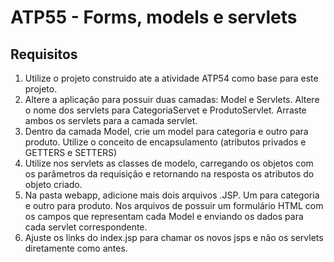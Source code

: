 # ATP55 - Forms, models e servlets

## Requisitos
1. Utilize o projeto construido ate a atividade ATP54 como base para este projeto.
2. Altere a aplicação para possuir duas camadas: Model e Servlets. Altere o nome dos servlets para CategoriaServet e ProdutoServlet. Arraste ambos os servlets para a camada servlet.
3. Dentro da camada Model, crie um model para categoria e outro para produto. Utilize o conceito de encapsulamento (atributos privados e GETTERS e SETTERS)
4. Utilize nos servlets as classes de modelo, carregando os objetos com os parâmetros da requisição e retornando na resposta os atributos do objeto criado.
5. Na pasta webapp, adicione mais dois arquivos .JSP. Um para categoria e outro para produto. Nos arquivos de possuir um formulário HTML com os campos que representam cada Model e enviando os dados para cada servlet correspondente.
6. Ajuste os links do index.jsp para chamar os novos jsps e não os servlets diretamente como antes. 
